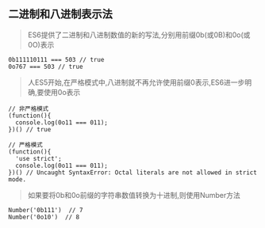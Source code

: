 ## 二进制和八进制表示法
>ES6提供了二进制和八进制数值的新的写法,分别用前缀0b(或0B)和0o(或0O)表示
```
0b111110111 === 503 // true
0o767 === 503 // true
```
>人ES5开始,在严格模式中,八进制就不再允许使用前缀0表示,ES6进一步明确,要使用0o表示
```
// 非严格模式
(function(){
  console.log(0o11 === 011);
})() // true

// 严格模式
(function(){
  'use strict';
  console.log(0o11 === 011);
})() // Uncaught SyntaxError: Octal literals are not allowed in strict mode.
```
>如果要将0b和0o前缀的字符串数值转换为十进制,则使用Number方法
```
Number('0b111')  // 7
Number('0o10')  // 8
```